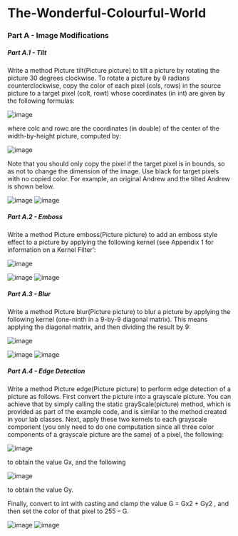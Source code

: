 # The-Wonderful-Colourful-World

### Part A - Image Modifications

##### Part A.1 - Tilt

Write a method Picture tilt(Picture picture) to tilt a picture by rotating the picture 30 degrees clockwise. To rotate a picture by θ radians counterclockwise, copy the color of each pixel (cols, rows) in the source picture to a target pixel (colt, rowt) whose coordinates (in int) are given by the following formulas:

![image](https://github.com/user-attachments/assets/a502bb5e-f12c-4bc0-8231-ab0fbd2269e6)

where colc and rowc are the coordinates (in double) of the center of the width-by-height picture, computed by:

![image](https://github.com/user-attachments/assets/8fed9c43-e6e0-44d5-8664-976b885d5a6d)

Note that you should only copy the pixel if the target pixel is in bounds, so as not to change the dimension of the image. Use black for target pixels with no copied color.
For example, an original Andrew and the tilted Andrew is shown below.

![image](https://github.com/user-attachments/assets/a8531642-3413-4580-b51f-878b53fec137)
![image](https://github.com/user-attachments/assets/7096a1ea-44cb-40b2-a80d-fbbc0a082ddd)

##### Part A.2 - Emboss

Write a method Picture emboss(Picture picture) to add an emboss style effect to a picture by applying the following kernel (see Appendix 1 for information on a Kernel Filter’:

![image](https://github.com/user-attachments/assets/8be3116d-40ef-4a0f-9848-67bc4a47d2b6)


![image](https://github.com/user-attachments/assets/41c80e0d-1168-4176-8213-801640965bef)
![image](https://github.com/user-attachments/assets/23e24063-9c8e-456e-bea7-92b9ddff0bf2)


##### Part A.3 - Blur

Write a method Picture blur(Picture picture) to blur a picture by applying the following kernel (one-ninth in a 9-by-9 diagonal matrix). This means applying the diagonal matrix, and then dividing the result by 9:

![image](https://github.com/user-attachments/assets/06db026e-2975-48a6-ab44-d8356a55dcce)

![image](https://github.com/user-attachments/assets/a0ca2de8-7e12-4e6e-ae8c-823b8339c706)
![image](https://github.com/user-attachments/assets/083fd8fc-02d3-460d-bce8-84fcee8fb793)

##### Part A.4 - Edge Detection

Write a method Picture edge(Picture picture) to perform edge detection of a picture as follows. First convert the picture into a grayscale picture. You can achieve that by simply calling the static grayScale(picture) method, which is provided as part of the example code, and is similar to the method created in your lab classes. Next, apply these two kernels to each grayscale component (you only need to do one computation since all three color components of a grayscale picture are the same) of a pixel, the following:

![image](https://github.com/user-attachments/assets/0b719b25-c3c4-46b6-bdc5-aaecf4491e22)

to obtain the value Gx, and the following

![image](https://github.com/user-attachments/assets/625b4c3e-bbec-4458-98e4-e8103853a862)

to obtain the value Gy.

Finally, convert to int with casting and clamp the value G = Gx2 + Gy2 ,
and then set the color of that pixel to 255 – G.

![image](https://github.com/user-attachments/assets/7036f11f-3eb3-4764-9bb9-7521fce182e7)
![image](https://github.com/user-attachments/assets/978df657-6966-4ed4-9513-2b6cc3b7dc96)








